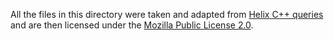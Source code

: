 All the files in this directory were taken and adapted from
[Helix C++ queries](https://github.com/helix-editor/helix/tree/master/runtime/queries/cpp) and are then
licensed under the [Mozilla Public License 2.0](https://github.com/helix-editor/helix/blob/master/LICENSE).
